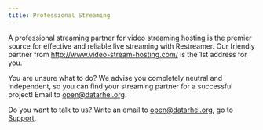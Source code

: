 ```yaml
---
title: Professional Streaming
---
```


A professional streaming partner for video streaming hosting is the premier source for effective and reliable live streaming with Restreamer.
Our friendly partner from <a href=" http://www.video-stream-hosting.com/" target="_blank"> http://www.video-stream-hosting.com/</a> is the 1st address
for you. 

You are unsure what to do? We advise you completely neutral and independent, so you can find your streaming partner for a successful project!
Email to open@datarhei.org.

Do you want to talk to us? Write an email to <a href="mailto:open@datarhei.org?subject=Datarhei/Restreamer">open@datarhei.org</a>,
go to [Support](../support.html).